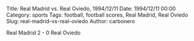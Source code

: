 Title: Real Madrid vs. Real Oviedo, 1994/12/11
Date: 1994/12/11 00:00
Category: sports
Tags: football, football scores, Real Madrid, Real Oviedo
Slug: real-madrid-vs-real-oviedo
Author: carbonero


Real Madrid 2 - 0 Real Oviedo
